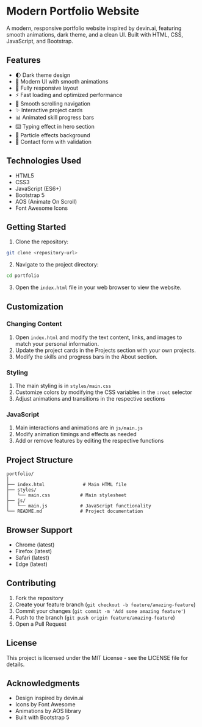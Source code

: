# Modern Portfolio Website

A modern, responsive portfolio website inspired by devin.ai, featuring smooth animations, dark theme, and a clean UI. Built with HTML, CSS, JavaScript, and Bootstrap.

## Features

- 🌓 Dark theme design
- 🎨 Modern UI with smooth animations
- 📱 Fully responsive layout
- ⚡ Fast loading and optimized performance
- 🔄 Smooth scrolling navigation
- ✨ Interactive project cards
- 📊 Animated skill progress bars
- ⌨️ Typing effect in hero section
- 🎯 Particle effects background
- 📝 Contact form with validation

## Technologies Used

- HTML5
- CSS3
- JavaScript (ES6+)
- Bootstrap 5
- AOS (Animate On Scroll)
- Font Awesome Icons

## Getting Started

1. Clone the repository:
```bash
git clone <repository-url>
```

2. Navigate to the project directory:
```bash
cd portfolio
```

3. Open the `index.html` file in your web browser to view the website.

## Customization

### Changing Content

1. Open `index.html` and modify the text content, links, and images to match your personal information.
2. Update the project cards in the Projects section with your own projects.
3. Modify the skills and progress bars in the About section.

### Styling

1. The main styling is in `styles/main.css`
2. Customize colors by modifying the CSS variables in the `:root` selector
3. Adjust animations and transitions in the respective sections

### JavaScript

1. Main interactions and animations are in `js/main.js`
2. Modify animation timings and effects as needed
3. Add or remove features by editing the respective functions

## Project Structure

```
portfolio/
│
├── index.html              # Main HTML file
├── styles/
│   └── main.css           # Main stylesheet
├── js/
│   └── main.js            # JavaScript functionality
└── README.md              # Project documentation
```

## Browser Support

- Chrome (latest)
- Firefox (latest)
- Safari (latest)
- Edge (latest)

## Contributing

1. Fork the repository
2. Create your feature branch (`git checkout -b feature/amazing-feature`)
3. Commit your changes (`git commit -m 'Add some amazing feature'`)
4. Push to the branch (`git push origin feature/amazing-feature`)
5. Open a Pull Request

## License

This project is licensed under the MIT License - see the LICENSE file for details.

## Acknowledgments

- Design inspired by devin.ai
- Icons by Font Awesome
- Animations by AOS library
- Built with Bootstrap 5 